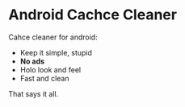 Android Cachce Cleaner
======================

Cahce cleaner for android:

  - Keep it simple, stupid
  - **No ads**
  - Holo look and feel
  - Fast and clean

That says it all.
